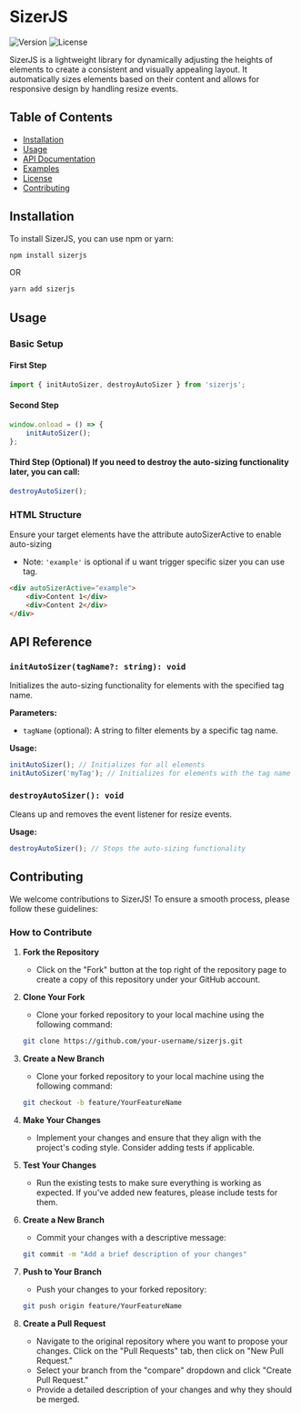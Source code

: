 # SizerJS

![Version](https://img.shields.io/npm/v/sizerjs)
![License](https://img.shields.io/npm/l/sizerjs)

SizerJS is a lightweight library for dynamically adjusting the heights of elements to create a consistent and visually appealing layout. It automatically sizes elements based on their content and allows for responsive design by handling resize events.

## Table of Contents

- [Installation](#installation)
- [Usage](#usage)
- [API Documentation](#api-reference)
- [Examples](#examples)
- [License](#license)
- [Contributing](#contributing)

## Installation

To install SizerJS, you can use npm or yarn:

```bash
npm install sizerjs
```
OR
```bash 
yarn add sizerjs
```

## Usage 

### Basic Setup

#### First Step
```javascript
import { initAutoSizer, destroyAutoSizer } from 'sizerjs';
```
#### Second Step
```javascript
window.onload = () => {
    initAutoSizer();
};
```
#### Third Step (Optional)  If you need to destroy the auto-sizing functionality later, you can call:
```javascript
destroyAutoSizer();
```
### HTML Structure
Ensure your target elements have the attribute autoSizerActive to enable auto-sizing
- Note: `'example'` is optional if u want trigger specific sizer you can use tag.
```html
<div autoSizerActive="example">
    <div>Content 1</div>
    <div>Content 2</div>
</div>
```

## API Reference
### `initAutoSizer(tagName?: string): void`

Initializes the auto-sizing functionality for elements with the specified tag name.

**Parameters:**

- `tagName` (optional): A string to filter elements by a specific tag name.

**Usage:**

```javascript
initAutoSizer(); // Initializes for all elements
initAutoSizer('myTag'); // Initializes for elements with the tag name 'myTag'
```

### `destroyAutoSizer(): void`

Cleans up and removes the event listener for resize events.

**Usage:**

```javascript
destroyAutoSizer(); // Stops the auto-sizing functionality
```

## Contributing

We welcome contributions to SizerJS! To ensure a smooth process, please follow these guidelines:

### How to Contribute

1. **Fork the Repository**
   - Click on the "Fork" button at the top right of the repository page to create a copy of this repository under your GitHub account.

2. **Clone Your Fork**
   - Clone your forked repository to your local machine using the following command:
   ```bash
   git clone https://github.com/your-username/sizerjs.git
   ```

3. **Create a New Branch**
    - Clone your forked repository to your local machine using the following command:
    ```bash
    git checkout -b feature/YourFeatureName
    ```

4. **Make Your Changes**
    - Implement your changes and ensure that they align with the project's coding style. Consider adding tests if applicable.
    
5. **Test Your Changes**
    - Run the existing tests to make sure everything is working as expected. If you've added new features, please include tests for them.

6. **Create a New Branch**
    - Commit your changes with a descriptive message:

    ```bash
    git commit -m "Add a brief description of your changes"
    ``` 
7. **Push to Your Branch**
    - Push your changes to your forked repository:

    ```bash
    git push origin feature/YourFeatureName
    ``` 
8. **Create a Pull Request**
    - Navigate to the original repository where you want to propose your changes. Click on the "Pull Requests" tab, then click on "New Pull Request."
    - Select your branch from the "compare" dropdown and click "Create Pull Request."
    - Provide a detailed description of your changes and why they should be merged.
